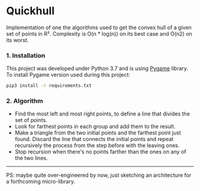 # Quickhull

Implementation of one the algorithms used to get the convex hull of a given set of points in R².  Complexity is O(n * log(n)) on its best case and O(n2)  on its worst.



### 1. Installation

This project was developed under Python 3.7 and is using [Pygame](https://github.com/pygame/) library. To install Pygame version used during this project:

```bash
pip3 install -r requirements.txt
```



### 2. Algorithm

* Find the most left and most right points, to define a line that divides the set of points. 
* Look for farthest points in each group and add them to the result.
* Make a triangle from the two initial points and the farthest point just found. Discard the line that connects the initial points and repeat recursively the process from the step before with the leaving ones.
* Stop recursion when there's no points farther than the ones on any of the two lines.





---
PS: maybe quite over-engineered by now, just sketching an architecture for a forthcoming micro-library.